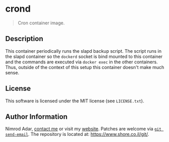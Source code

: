 # crond

> Cron container image.

## Description

This container periodically runs the slapd backup script. The script runs in the
slapd container so the `dockerd` socket is bind mounted to this container and
the commands are executed via `docker exec` in the other containers. Thus,
outside of the context of this setup this container doesn't make much sense.

## License

This software is licensed under the MIT license (see `LICENSE.txt`).

## Author Information

Nimrod Adar, [contact me](mailto:nimrod@shore.co.il) or visit my [website](
https://www.shore.co.il/). Patches are welcome via [`git send-email`](
http://git-scm.com/book/en/v2/Git-Commands-Email). The repository is located
at: <https://www.shore.co.il/git/>.
